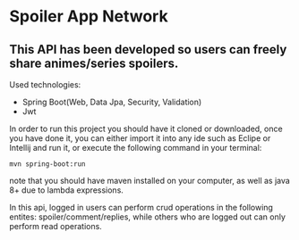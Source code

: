 # Spoiler App Network

## This API has been developed so users can freely share animes/series spoilers.

Used technologies:
* Spring Boot(Web, Data Jpa, Security, Validation)
* Jwt

In order to run this project you should have it cloned or downloaded,
once you have done it, you can either import it into any ide such as Eclipe or Intellij and run it,
or execute the following command in your terminal:
```maven 
mvn spring-boot:run
```

note that you should have maven installed on your computer, as well as java 8+ due to lambda expressions.

In this api, logged in users can perform crud operations in the following entites: spoiler/comment/replies,
while others who are logged out can only perform read operations.
